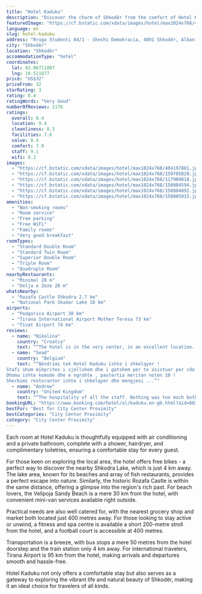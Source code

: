 ```yaml
---
title: "Hotel Kaduku"
description: "Discover the charm of Shkodër from the comfort of Hotel Kaduku, a prime spot for travelers seeking both convenience and quality."
featuredImage: "https://cf.bstatic.com/xdata/images/hotel/max1024x768/404197801.jpg?k=4fbc615ef4950188c8caee3701987417dd7202eb6b779e5b85132ec390d45f3b&o=&hp=1"
language: en
slug: hotel-kaduku
address: "Rruga Studenti 84/1 - Sheshi Demokracia, 4001 Shkodër, Albania"
city: "Shkodër"
location: "Shkodër"
accommodationType: "hotel"
coordinates:
  lat: 42.06711807
  lng: 19.511877
price: "US$32"
priceFrom: 32
starRating: 3
rating: 8.4
ratingWords: "Very Good"
numberOfReviews: 1176
ratings:
  overall: 8.4
  location: 9.4
  cleanliness: 8.3
  facilities: 7.6
  value: 8.4
  comfort: 7.9
  staff: 9.1
  wifi: 8.2
images:
  - "https://cf.bstatic.com/xdata/images/hotel/max1024x768/404197801.jpg?k=4fbc615ef4950188c8caee3701987417dd7202eb6b779e5b85132ec390d45f3b&o=&hp=1"
  - "https://cf.bstatic.com/xdata/images/hotel/max1024x768/150785828.jpg?k=8f38ce1f6c782fcedf0a6aa30a9b443acdffc27f8ba5f930a394147a7f9db6d9&o=&hp=1"
  - "https://cf.bstatic.com/xdata/images/hotel/max1024x768/117909818.jpg?k=35e1cec1c52a6e49dc24f69ecf790faae0465f208ffa5bee402a0f973cd7a25d&o=&hp=1"
  - "https://cf.bstatic.com/xdata/images/hotel/max1024x768/150804594.jpg?k=290535eb23870caa4c311fb2892f58e77ec6693c34fdbf6d8f25355cc23bfae1&o=&hp=1"
  - "https://cf.bstatic.com/xdata/images/hotel/max1024x768/150804892.jpg?k=175ad2c75620e33961943314f14e48a7062d9196fcd81eb488190de2fcb038d1&o=&hp=1"
  - "https://cf.bstatic.com/xdata/images/hotel/max1024x768/150805015.jpg?k=62c2626a006cf3b1664f03c46e90064e02592ba364653687db08a7037a0e5cdc&o=&hp=1"
amenities:
  - "Non-smoking rooms"
  - "Room service"
  - "Free parking"
  - "Free WiFi"
  - "Family rooms"
  - "Very good breakfast"
roomTypes:
  - "Standard Double Room"
  - "Standard Twin Room"
  - "Superior Double Room"
  - "Triple Room"
  - "Quadruple Room"
nearbyRestaurants:
  - "Minimal 20 m"
  - "Delja e Zeze 20 m"
whatsNearby:
  - "Rozafa Castle Shkodra 2.7 km"
  - "National Park Skadar Lake 10 km"
airports:
  - "Podgorica Airport 38 km"
  - "Tirana International Airport Mother Teresa 73 km"
  - "Tivat Airport 74 km"
reviews:
  - name: "Nikolina"
    country: "Croatia"
    text: "“The hotel is in the very center, in an excellent location. Everything is neat and clean. The staff is the best thing about the hotel. They are excellent, especially the receptionist.”"
  - name: "Sead"
    country: "Belgium"
    text: "“Qëndrimi tek Hotel Kaduku ishte i shkelqyer !
Stafi shum mikprites i sjellshem dhe i gatshem per te asistuar per cdo nevoje !
Dhoma ishte komode dhe e ngrohte , pastertia meriton noten 10 !
Sherbimi restorantor ishte i shkelqyer dhe mengjesi ...”"
  - name: "Andrew"
    country: "United Kingdom"
    text: "“The hospitality of all the staff. Nothing was too much bother. The hotel has been in the same family for over 80 years and they make you feel like one of the family. The location is excellent close to the buses and centre of town. The hotel night...”"
bookingURL: "https://www.booking.com/hotel/al/kaduku.en-gb.html?aid=8035640"
bestFor: "Best for City Center Proximity"
bestCategories: "City Center Proximity"
category: "City Center Proximity"
---
```


Each room at Hotel Kaduku is thoughtfully equipped with air conditioning and a private bathroom, complete with a shower, hairdryer, and complimentary toiletries, ensuring a comfortable stay for every guest.

For those keen on exploring the local area, the hotel offers free bikes - a perfect way to discover the nearby Shkodra Lake, which is just 4 km away. The lake area, known for its beaches and array of fish restaurants, provides a perfect escape into nature. Similarly, the historic Rozafa Castle is within the same distance, offering a glimpse into the region's rich past. For beach lovers, the Velipoja Sandy Beach is a mere 30 km from the hotel, with convenient mini-van services available right outside.

Practical needs are also well catered for, with the nearest grocery shop and market both located just 400 metres away. For those looking to stay active or unwind, a fitness and spa centre is available a short 200-metre stroll from the hotel, and a football court is accessible at 400 metres.

Transportation is a breeze, with bus stops a mere 50 metres from the hotel doorstep and the train station only 4 km away. For international travelers, Tirana Airport is 95 km from the hotel, making arrivals and departures smooth and hassle-free.

Hotel Kaduku not only offers a comfortable stay but also serves as a gateway to exploring the vibrant life and natural beauty of Shkodër, making it an ideal choice for travelers of all kinds.